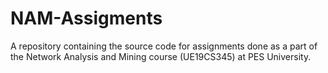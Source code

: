 # NAM-Assigments
A repository containing the source code for assignments done as a part of the Network Analysis and Mining course (UE19CS345) at PES University.
